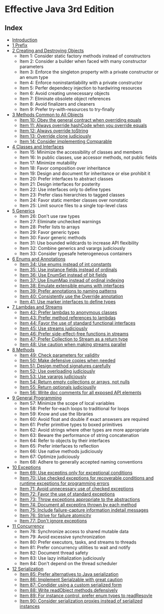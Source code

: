 # Effective Java 3rd Edition

## Index
* [Introduction](README.md)
* [1 Prefix](1_prefix/README.md)
* [2 Creating and Destroying Objects](2_creating_and_destroying_objects/README.md)
   * Item 1: Consider static factory methods instead of constructors
   * Item 2: Consider a builder when faced with many constructor parameters
   * Item 3: Enforce the singleton property with a private constructor or an enum type  
   * Item 4: Enforce noninstantiability with a private constructor
   * Item 5: Perfer dependecy injection to hardwiring resources
   * Item 6: Avoid creating unnecessary objects
   * Item 7: Eliminate obsolete object references
   * Item 8: Avoid finalizers and cleaners
   * Item 9: Prefer try-with-resources to try-finally
* [3 Methods Common to All Objects](3_methods_common_to_all_objects/README.md)
   * [Item 10: Obey the general contract when overriding equals](3_methods_common_to_all_objects/item_10_obey_the_general_contract_when_overriding_equals.md)
   * [Item 11: Always override hashCode when you override equals](3_methods_common_to_all_objects/item_11_always_override_hashcode_when_you_override_equals.md)
   * [Item 12: Always override toString](3_methods_common_to_all_objects/item_12_always_override_tostring.md)
   * [Item 13: Override clone judiciously](3_methods_common_to_all_objects/item_13_override_clone_judiciously.md)
   * [Item 14: Consider implementing Comparable](3_methods_common_to_all_objects/item_14_consider_implementing_comparable.md)
* [4 Classes and Interfaces](4_classes_and_interfaces/README.md)
   * Item 15: Minimize the accessibility of classes and members
   * Item 16: In public classes, use accessor methods, not public fields
   * Item 17: Minimize mutability
   * Item 18: Favor composition over inheritance  
   * Item 19: Design and document for inheritance or else prohibit  it  
   * Item 20: Prefer interfaces to abstract classes  
   * Item 21: Design interfaces for posterity
   * Item 22: Use interfaces only to define types  
   * Item 23: Prefer class hierarchies to tagged classes  
   * Item 24: Favor static member classes over nonstatic
   * Item 25: Limit source files to a single top-level class
* [5 Generics](5_generics/README.md)
   * Item 26: Don't use raw types
   * Item 27: Eliminate unchecked warnings
   * Item 28: Prefer lists to arrays
   * Item 29: Favor generic types
   * Item 30: Favor generic methods
   * Item 31: Use bounded wildcards to increase API flexibility
   * Item 32: Combine generics and varargs judiciously
   * Item 33: Consider typesafe heterogeneous containers
* [6 Enums and Annotations](6_enums_and_annotations/README.md)
   * [Item 34: Use enums instead of int constants](6_enums_and_annotations/item_34_use_enums_instead_of_int_constants.md)
   * [Item 35: Use instance fields instead of ordinals](6_enums_and_annotations/item_35_use_instance_fields_instead_of_ordinals.md)
   * [Item 36: Use EnumSet instead of bit fields](6_enums_and_annotations/item_36_use_enumset_instead_of_bit_fields.md)
   * [Item 37: Use EnumMap instead of ordinal indexing](6_enums_and_annotations/item_37_use_enummap_instead_of_ordinal_indexing.md)
   * [Item 38: Emulate extensible enums with interfaces](6_enums_and_annotations/item_38_emulate_extensible_enums_with_interfaces.md)
   * [Item 39: Prefer annotations to naming patterns](6_enums_and_annotations/item_39_prefer_annotations_to_naming_patterns.md)
   * [Item 40: Consistently use the Override annotation](6_enums_and_annotations/item_40_consistently_use_the_override_annotation.md)
   * [Item 41: Use marker interfaces to define types](6_enums_and_annotations/item_41_use_marker_interfaces_to_define_types.md)
* [7 Lambdas and Streams](7_lambdas_and_streams/README.md)
   * [Item 42: Prefer lambdas to anonymous classes](7_lambdas_and_streams/item_42_prefer_lambdas_to_anonymous_classes.md)
   * [Item 43: Prefer method references to lambdas](7_lambdas_and_streams/item_43_prefer_method_references_to_lambdas.md)
   * [Item 44: Favor the use of standard functional interfaces](7_lambdas_and_streams/item_44_favor_the_use_of_standard_functional_interfaces.md)
   * [Item 45: Use streams judiciously](7_lambdas_and_streams/item_45_use_streams_judiciously.md)
   * [Item 46: Prefer side-effect-free functions in streams](7_lambdas_and_streams/item_46_prefer_side-effect-free_functions_in_streams.md)
   * [Item 47: Prefer Collection to Stream as a return type](7_lambdas_and_streams/item_47_prefer_collection_to_stream_as_a_return_type.md)
   * [Item 48: Use caution when making streams parallel](7_lambdas_and_streams/item_48_use_caution_when_making_streams_parallel.md)
* [8 Methods](8_methods/README.md)
   * [Item 49: Check parameters for validity](8_methods/item_49_check_parameters_for_validity.md)
   * [Item 50: Make defensive copies when needed](8_methods/item_50_make_defensive_copies_when_needed.md)
   * [Item 51: Design method signatures carefully](8_methods/item_51_design_method_signatures_carefully.md)
   * [Item 52: Use overloading judiciously](8_methods/item_52_use_overloading_judiciously.md)
   * [Item 53: Use varargs judiciously](8_methods/item_53_use_varargs_judiciously.md)
   * [Item 54: Return empty collections or arrays, not nulls](8_methods/item_54_return_empty_collections_or_arrays,_not_nulls.md)
   * [Item 55: Return optionals judiciouslly](8_methods/item_55_return_optionals_judiciouslly.md)
   * [Item 56: Write doc comments for all exposed API elements](8_methods/item_56_write_doc_comments_for_all_exposed_api_elements.md)
* [9 General Programming](9_general_programming/README.md)
   * Item 57: Minimize the scope of local variables
   * Item 58: Prefer for-each loops to traditional for loops
   * Item 59: Know and use the libraries
   * Item 60: Avoid float and double if exact answsers are required
   * Item 61: Prefer primitive types to boxed primitives
   * Item 62: Avoid strings where other types are more appropriate
   * Item 63: Beware the performance of string concatenation
   * Item 64: Refer to objects by their interfaces
   * Item 65: Prefer interfaces to reflection
   * Item 66: Use native methods judiciously
   * Item 67: Optimize judiciously
   * Item 68: Adhere to generally accepted naming conventions
* [10 Exceptions](10_exceptions/README.md)
   * [Item 69: Use exceptins only for exceptional conditions](10_exceptions/item_69_use_exceptions_only_for_exceptional_conditions.md)
   * [Item 70: Use checked exceptions for recoverable conditions and runtime exceptions for programming errors](10_exceptions/item_70_use_checked_exceptions_for_recoverable_conditions_and_runtime_exceptions_for_programming_errors.md)
   * [Item 71: Avoid unnecessary use of checked exceptions](10_exceptions/item_71_avoid_unnecessary_use_of_checked_exceptions.md)
   * [Item 72: Favor the use of standard exceptions](10_exceptions/item_72_favor_the_use_of_standard_exceptions.md)
   * [Item 73: Throw exceptions appropriate to the abstractions](10_exceptions/item_73_throw_exceptions_appropriate_to_the_abstractions.md)
   * [Item 74: Document all exceptins thrown by each method](10_exceptions/item_74_document_all_exceptins_thrown_by_each_method.md)
   * [Item 75: Include failure-capture information indetail messages](10_exceptions/item_75_include_failure-capture_information_indetail_messages.md)
   * [Item 76: Strive for failure atomicity](10_exceptions/item_76_strive_for_failure_atomicity.md)
   * [Item 77: Don't ignore exceptions](10_exceptions/item_77_dont_ignore_exceptions.md)
* [11 Concurrency](11_concurrency/README.md)
   * Item 78: Synchronize access to shared mutable data
   * Item 79: Avoid excessive synchronization
   * Item 80: Prefer executors, tasks, and streams to threads
   * Item 81: Prefer concurrency utilities to wait and notify
   * Item 82: Document thread safety
   * Item 83: Use lazy initialization judiciously
   * Item 84: Don't depend on the thread scheduler
* [12 Serialization](12_serialization/README.md)
   * [Item 85: Prefer alternatives to Java serialization](12_serialization/item_85_prefer_alternatives_to_java_serialization.md)
   * [Item 86: Implement Serialzable with great caution](12_serialization/item_86_implement_serializable_with_great_caution.md)
   * [Item 87: Condider using a custom serialized form](12_serialization/item_87_consider_using_a_custom_serialized_form.md)
   * [Item 88: Write readObject methods defensively](12_serialization/item_88_write_readobject_methods_defensively.md)
   * [Item 89: For instance control, prefer enum types to readResovle](12_serialization/item_89_for_instance_control,_prefer_enum_types_to_readresolve.md)
   * [Item 90: Consider serialization proxies instead of serialized instances](12_serialization/item_90_consider_serialization_proxies_instead_of_serialized_instances.md)

